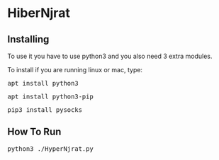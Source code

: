 # HiberNjrat
<h2>Installing</h2>
To use it you have to use python3 and you also need 3 extra modules.

To install if you are running linux or mac, type:
<pre>apt install python3</pre>
<pre>apt install python3-pip</pre>
<pre>pip3 install pysocks</pre>

<h2>How To Run</h2>
<pre>python3 ./HyperNjrat.py</pre>
